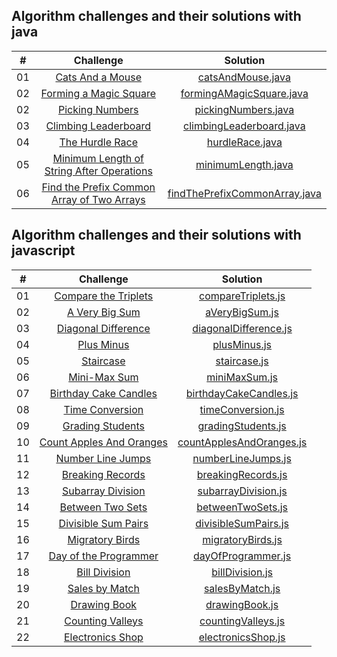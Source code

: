 ## Algorithm challenges and their solutions with java

|  #  |                                                              Challenge                                                              |                                    Solution                                     |
| :-: | :---------------------------------------------------------------------------------------------------------------------------------: | :-----------------------------------------------------------------------------: |
| 01  |                [Cats And a Mouse](https://www.hackerrank.com/challenges/cats-and-a-mouse/problem?isFullScreen=true)                 |             [catsAndMouse.java](./solutions/java/catsAndMouse.java)             |
| 02  |           [Forming a Magic Square](https://www.hackerrank.com/challenges/magic-square-forming/problem?isFullScreen=true)            |      [formingAMagicSquare.java](./solutions/java/formingAMagicSquare.java)      |
| 02  |                 [Picking Numbers](https://www.hackerrank.com/challenges/picking-numbers/problem?isFullScreen=true)                  |           [pickingNumbers.java](./solutions/java/pickingNumbers.java)           |
| 03  |          [Climbing Leaderboard](https://www.hackerrank.com/challenges/climbing-the-leaderboard/problem?isFullScreen=true)           |      [climbingLeaderboard.java](./solutions/java/climbingLeaderboard.java)      |
| 04  |                 [The Hurdle Race](https://www.hackerrank.com/challenges/the-hurdle-race/problem?isFullScreen=true)                  |               [hurdleRace.java](./solutions/java/hurdleRace.java)               |
| 05  |  [Minimum Length of String After Operations](https://leetcode.com/problems/minimum-length-of-string-after-operations/description/)  |            [minimumLength.java](./solutions/java/minimumLength.java)            |
| 06  | [Find the Prefix Common Array of Two Arrays](https://leetcode.com/problems/find-the-prefix-common-array-of-two-arrays/description/) | [findThePrefixCommonArray.java](./solutions/java/findThePrefixCommonArray.java) |

## Algorithm challenges and their solutions with javascript

|  #  |                                                      Challenge                                                      |                                  Solution                                   |
| :-: | :-----------------------------------------------------------------------------------------------------------------: | :-------------------------------------------------------------------------: |
| 01  |    [Compare the Triplets](https://www.hackerrank.com/challenges/compare-the-triplets/problem?isFullScreen=true)     |       [compareTriplets.js](./solutions/javascript/compareTriplets.js)       |
| 02  |          [A Very Big Sum](https://www.hackerrank.com/challenges/a-very-big-sum/problem?isFullScreen=true)           |           [aVeryBigSum.js](./solutions/javascript/aVeryBigSum.js)           |
| 03  |     [Diagonal Difference](https://www.hackerrank.com/challenges/diagonal-difference/problem?isFullScreen=true)      |    [diagonalDifference.js](./solutions/javascript/diagonalDifference.js)    |
| 04  |              [Plus Minus](https://www.hackerrank.com/challenges/plus-minus/problem?isFullScreen=true)               |             [plusMinus.js](./solutions/javascript/plusMinus.js)             |
| 05  |               [Staircase](https://www.hackerrank.com/challenges/staircase/problem?isFullScreen=true)                |             [staircase.js](./solutions/javascript/staircase.js)             |
| 06  |            [Mini-Max Sum](https://www.hackerrank.com/challenges/mini-max-sum/problem?isFullScreen=true)             |            [miniMaxSum.js](./solutions/javascript/miniMaxSum.js)            |
| 07  |   [Birthday Cake Candles](https://www.hackerrank.com/challenges/birthday-cake-candles/problem?isFullScreen=true)    |   [birthdayCakeCandles.js](./solutions/javascript/birthdayCakeCandles.js)   |
| 08  |         [Time Conversion](https://www.hackerrank.com/challenges/time-conversion/problem?isFullScreen=true)          |        [timeConversion.js](./solutions/javascript/timeConversion.js)        |
| 09  |             [Grading Students](https://www.hackerrank.com/challenges/grading/problem?isFullScreen=true)             |       [gradingStudents.js](./solutions/javascript/gradingStudents.js)       |
| 10  |    [Count Apples And Oranges](https://www.hackerrank.com/challenges/apple-and-orange/problem?isFullScreen=true)     | [countApplesAndOranges.js](./solutions/javascript/countApplesAndOranges.js) |
| 11  |            [Number Line Jumps](https://www.hackerrank.com/challenges/kangaroo/problem?isFullScreen=true)            |       [numberLineJumps.js](./solutions/javascript/numberLineJumps.js)       |
| 12  | [Breaking Records](https://www.hackerrank.com/challenges/breaking-best-and-worst-records/problem?isFullScreen=true) |       [breakingRecords.js](./solutions/javascript/breakingRecords.js)       |
| 13  |        [Subarray Division](https://www.hackerrank.com/challenges/the-birthday-bar/problem?isFullScreen=true)        |      [subarrayDivision.js](./solutions/javascript/subarrayDivision.js)      |
| 14  |        [Between Two Sets](https://www.hackerrank.com/challenges/between-two-sets/problem?isFullScreen=true)         |        [betweenTwoSets.js](./solutions/javascript/betweenTwoSets.js)        |
| 15  |     [Divisible Sum Pairs](https://www.hackerrank.com/challenges/divisible-sum-pairs/problem?isFullScreen=true)      |     [divisibleSumPairs.js](./solutions/javascript/divisibleSumPairs.js)     |
| 16  |         [Migratory Birds](https://www.hackerrank.com/challenges/migratory-birds/problem?isFullScreen=true)          |        [migratoryBirds.js](./solutions/javascript/migratoryBirds.js)        |
| 17  |   [Day of the Programmer](https://www.hackerrank.com/challenges/day-of-the-programmer/problem?isFullScreen=true)    |       [dayOfProgrammer.js](./solutions/javascript/dayOfProgrammer.js)       |
| 18  |            [Bill Division](https://www.hackerrank.com/challenges/bon-appetit/problem?isFullScreen=true)             |          [billDivision.js](./solutions/javascript/billDivision.js)          |
| 19  |           [Sales by Match](https://www.hackerrank.com/challenges/sock-merchant/problem?isFullScreen=true)           |          [salesByMatch.js](./solutions/javascript/salesByMatch.js)          |
| 20  |            [Drawing Book](https://www.hackerrank.com/challenges/drawing-book/problem?isFullScreen=true)             |           [drawingBook.js](./solutions/javascript/drawingBook.js)           |
| 21  |        [Counting Valleys](https://www.hackerrank.com/challenges/counting-valleys/problem?isFullScreen=true)         |       [countingValleys.js](./solutions/javascript/countingValleys.js)       |
| 22  |        [Electronics Shop](https://www.hackerrank.com/challenges/electronics-shop/problem?isFullScreen=true)         |       [electronicsShop.js](./solutions/javascript/electronicsShop.js)       |
